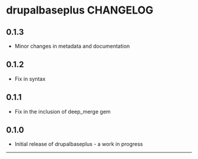 drupalbaseplus CHANGELOG
========================

0.1.3
-----
- Minor changes in metadata and documentation

0.1.2
-----
- Fix in syntax

0.1.1
-----
- Fix in the inclusion of deep_merge gem

0.1.0
-----
- Initial release of drupalbaseplus - a work in progress

- - -
